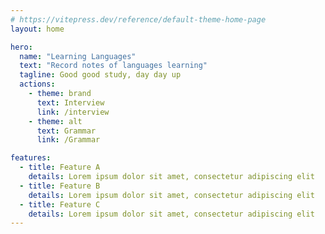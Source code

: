 ```yaml
---
# https://vitepress.dev/reference/default-theme-home-page
layout: home

hero:
  name: "Learning Languages"
  text: "Record notes of languages learning"
  tagline: Good good study, day day up
  actions:
    - theme: brand
      text: Interview
      link: /interview
    - theme: alt
      text: Grammar
      link: /Grammar

features:
  - title: Feature A
    details: Lorem ipsum dolor sit amet, consectetur adipiscing elit
  - title: Feature B
    details: Lorem ipsum dolor sit amet, consectetur adipiscing elit
  - title: Feature C
    details: Lorem ipsum dolor sit amet, consectetur adipiscing elit
---
```


